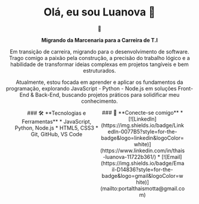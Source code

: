 <div align="center">

# Olá, eu sou Luanova 👋

👋

**Migrando da Marcenaria para a Carreira de T.I**

Em transição de carreira, migrando para o desenvolvimento de software. Trago comigo a paixão pela construção, a precisão do trabalho lógico e a habilidade de transformar ideias complexas em projetos tangíveis e bem estruturados.

Atualmente, estou focada em aprender e aplicar os fundamentos da programação, explorando JavaScript - Python - Node.js em soluções Front-End & Back-End, buscando projetos práticos para solidificar meu conhecimento.

<div align="center">
  <div style="display: inline-block; width: 45%; vertical-align: top;">
    ### 🛠️ **Tecnologias e Ferramentas**
    * JavaScript, Python, Node.js
    * HTML5, CSS3
    * Git, GitHub, VS Code
  </div>
  <div style="display: inline-block; width: 45%; vertical-align: top;">
    ### 🔗 **Conecte-se comigo**
    * [![LinkedIn](https://img.shields.io/badge/LinkedIn-0077B5?style=for-the-badge&logo=linkedin&logoColor=white)](https://www.linkedin.com/in/thais-luanova-11722b361/)
    * [![Email](https://img.shields.io/badge/Email-D14836?style=for-the-badge&logo=gmail&logoColor=white)](mailto:portalthaismotta@gmail.com)
  </div>
</div>
